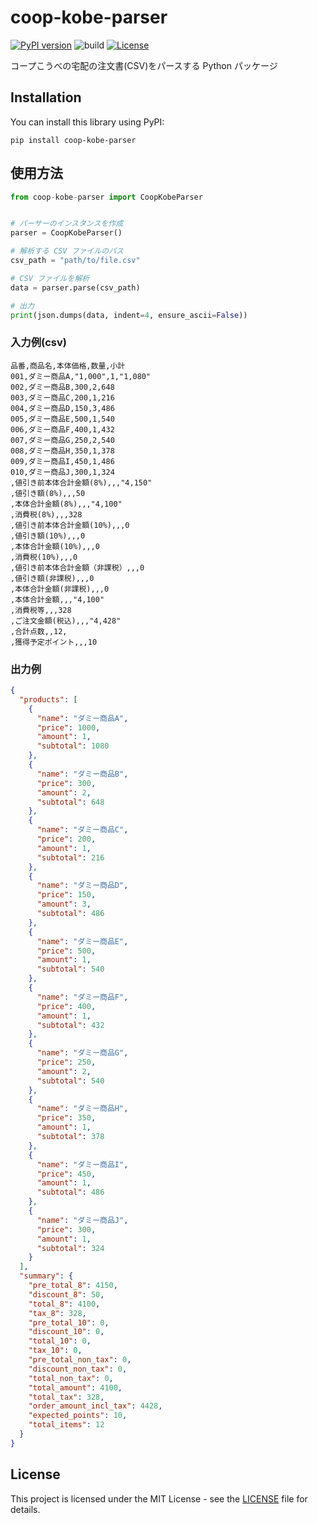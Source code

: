 # coop-kobe-parser

[![PyPI version](https://badge.fury.io/py/coop-kobe-parser.svg)](https://badge.fury.io/py/coop-kobe-parser)
![build](https://github.com/ryohidaka/coop-kobe-parser/workflows/Build/badge.svg)
[![License](https://img.shields.io/badge/license-MIT-blue.svg)](https://opensource.org/licenses/MIT)

コープこうべの宅配の注文書(CSV)をパースする Python パッケージ

## Installation

You can install this library using PyPI:

```shell
pip install coop-kobe-parser
```

## 使用方法

```py
from coop-kobe-parser import CoopKobeParser


# パーサーのインスタンスを作成
parser = CoopKobeParser()

# 解析する CSV ファイルのパス
csv_path = "path/to/file.csv"

# CSV ファイルを解析
data = parser.parse(csv_path)

# 出力
print(json.dumps(data, indent=4, ensure_ascii=False))
```

### 入力例(csv)

```csv
品番,商品名,本体価格,数量,小計
001,ダミー商品A,"1,000",1,"1,080"
002,ダミー商品B,300,2,648
003,ダミー商品C,200,1,216
004,ダミー商品D,150,3,486
005,ダミー商品E,500,1,540
006,ダミー商品F,400,1,432
007,ダミー商品G,250,2,540
008,ダミー商品H,350,1,378
009,ダミー商品I,450,1,486
010,ダミー商品J,300,1,324
,値引き前本体合計金額(8%),,,"4,150"
,値引き額(8%),,,50
,本体合計金額(8%),,,"4,100"
,消費税(8%),,,328
,値引き前本体合計金額(10%),,,0
,値引き額(10%),,,0
,本体合計金額(10%),,,0
,消費税(10%),,,0
,値引き前本体合計金額（非課税）,,,0
,値引き額(非課税),,,0
,本体合計金額(非課税),,,0
,本体合計金額,,,"4,100"
,消費税等,,,328
,ご注文金額(税込),,,"4,428"
,合計点数,,12,
,獲得予定ポイント,,,10

```

### 出力例

```json
{
  "products": [
    {
      "name": "ダミー商品A",
      "price": 1000,
      "amount": 1,
      "subtotal": 1080
    },
    {
      "name": "ダミー商品B",
      "price": 300,
      "amount": 2,
      "subtotal": 648
    },
    {
      "name": "ダミー商品C",
      "price": 200,
      "amount": 1,
      "subtotal": 216
    },
    {
      "name": "ダミー商品D",
      "price": 150,
      "amount": 3,
      "subtotal": 486
    },
    {
      "name": "ダミー商品E",
      "price": 500,
      "amount": 1,
      "subtotal": 540
    },
    {
      "name": "ダミー商品F",
      "price": 400,
      "amount": 1,
      "subtotal": 432
    },
    {
      "name": "ダミー商品G",
      "price": 250,
      "amount": 2,
      "subtotal": 540
    },
    {
      "name": "ダミー商品H",
      "price": 350,
      "amount": 1,
      "subtotal": 378
    },
    {
      "name": "ダミー商品I",
      "price": 450,
      "amount": 1,
      "subtotal": 486
    },
    {
      "name": "ダミー商品J",
      "price": 300,
      "amount": 1,
      "subtotal": 324
    }
  ],
  "summary": {
    "pre_total_8": 4150,
    "discount_8": 50,
    "total_8": 4100,
    "tax_8": 328,
    "pre_total_10": 0,
    "discount_10": 0,
    "total_10": 0,
    "tax_10": 0,
    "pre_total_non_tax": 0,
    "discount_non_tax": 0,
    "total_non_tax": 0,
    "total_amount": 4100,
    "total_tax": 328,
    "order_amount_incl_tax": 4428,
    "expected_points": 10,
    "total_items": 12
  }
}
```

## License

This project is licensed under the MIT License - see the [LICENSE](LICENSE) file for details.
